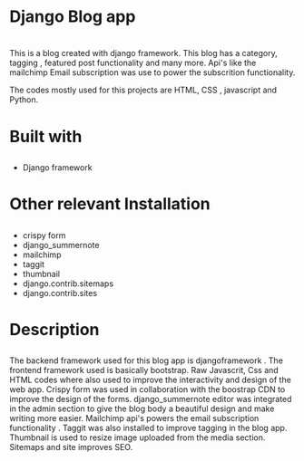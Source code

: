 # Django Blog app<h1> 
This is a blog created with django framework. This blog has a category,  tagging , featured post functionality and many more. Api's like the mailchimp Email subscription was use to power the subscrition functionality.
	
The codes mostly used for this projects are HTML, CSS , javascript and Python. 
	
# Built with<h2> 
* Django framework
	
# Other relevant Installation <h2> 
* crispy form
* django_summernote
* mailchimp
* taggit
* thumbnail
* django.contrib.sitemaps
* django.contrib.sites
	
# Description <h2> 

The backend framework used for this blog app is djangoframework . The frontend framework used is basically bootstrap. Raw Javascrit, Css and HTML codes where also used to improve the interactivity and design of the web app. Crispy form was used in collaboration with the boostrap CDN to improve the design of the forms. django_summernote editor was integrated in the admin section to give the blog body a beautiful design and make writing more easier. Mailchimp api's powers the email subscription functionality . Taggit was also installed to improve tagging in the blog app. Thumbnail is used to resize image uploaded from the media section. Sitemaps and site improves SEO.   


	



	


